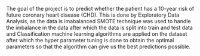 The goal of the project is to predict whether the patient has a 10-year risk of future coronary heart disease (CHD).
This is done by Exploratory Data Analysis, as the data is imabalanced SMOTE technique was used to handle the imbalance in the data after which the data is split into train and test data and  Classification machine learning algorithms are applied on the dataset after which the hyper parameter tuning is done to obtain the optimal parameters so that the algorithm can give us the best predictions possible. 

